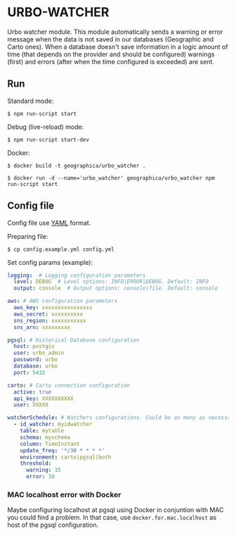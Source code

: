 # URBO-WATCHER

Urbo watcher module. This module automatically sends a warning or error message when the data is not saved in our databases (Geographic and Carto ones). When a database doesn't save information in a logic amount of time (that depends on the provider and should be configured) warnings (first) and errors (after when the time configured is exceeded) are sent.

## Run

Standard mode:
```
$ npm run-script start
```

Debug (live-reload) mode:
```
$ npm run-script start-dev
```

Docker:
```
$ docker build -t geographica/urbo_watcher .

$ docker run -d --name='urbo_watcher' geographica/urbo_watcher npm run-script start
```

## Config file
Config file use [YAML](https://en.wikipedia.org/wiki/YAML) format.

Preparing file:
```
$ cp config.example.yml config.yml
```

Set config params (example):

```yaml
logging:  # Logging configuration parameters
  level: DEBUG  # Level options: INFO|ERROR|DEBUG. Default: INFO
  output: console  # Output options: console|file. Default: console

aws: # AWS configuration parameters
  aws_key: xxxxxxxxxxxxxxxx
  aws_secret: xxxxxxxxxx
  sns_region: xxxxxxxxxxx
  sns_arn: xxxxxxxxx

pgsql: # Historical Database configuration
  host: postgis
  user: urbo_admin
  password: urbo
  database: urbo
  port: 5432

carto: # Carto connection configuration
  active: true
  api_key: XXXXXXXXXX
  user: XXXXX

watcherSchedule: # Watchers configurations. Could be as many as necessary.
  - id_watcher: myidwatcher
    table: mytable
    schema: myschema
    column: TimeInstant
    update_freq: '*/30 * * * *'
    environment: carto|pgsql|both
    threshold:
      warning: 15
      error: 30
```

### MAC localhost error with Docker

Maybe configuring localhost at pgsql using Docker in conjuntion with MAC you could find a problem. In that case, use `docker.for.mac.localhost` as host of the pgsql configuration. 